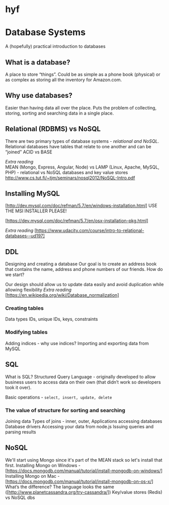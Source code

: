 # hyf

# Database Systems
A (hopefully) practical introduction to databases

## What is a database? 
A place to store “things”. Could be as simple as a phone book (physical) or as complex as storing all the inventory for Amazon.com. 

## Why use databases? 
Easier than having data all over the place.  Puts the problem of collecting, storing, sorting and searching data in a single place. 

## Relational (RDBMS) vs NoSQL
There are two primary types of database systems - *relational and NoSQL*. Relational databases have tables that relate to one another and can be “joined” 
ACID vs BASE 

*Extra reading*  
MEAN (Mongo, Express, Angular, Node) vs LAMP (Linux, Apache, MySQL, PHP) - relational vs NoSQL databases and key value stores
http://www.cs.tut.fi/~tjm/seminars/nosql2012/NoSQL-Intro.pdf 

## Installing MySQL
[http://dev.mysql.com/doc/refman/5.7/en/windows-installation.html] USE THE MSI INSTALLER PLEASE! 

[https://dev.mysql.com/doc/refman/5.7/en/osx-installation-pkg.html] 

*Extra reading*
[https://www.udacity.com/course/intro-to-relational-databases--ud197]

## DDL
Designing and creating a database
Our goal is to create an address book that contains the name, address and phone numbers of our friends. How do we start?

Our design should allow us to update data easily and avoid duplication while allowing flexibility 
*Extra reading* 
[https://en.wikipedia.org/wiki/Database_normalization]

### Creating tables 
Data types
IDs, unique IDs, keys, constraints
### Modifying tables 
Adding indices - why use indices? 
Importing and exporting data from MySQL

## SQL
What is SQL? Structured Query Language - originally developed to allow business users to access data on their own (that didn’t work so developers took it over). 

Basic operations - `select, insert, update, delete`

### The value of structure for sorting and searching

Joining data
Types of joins - inner, outer, 
Applications accessing databases
Database drivers
Accessing your data from node.js 
Issuing queries and parsing results


## NoSQL
We'll start using Mongo since it's part of the MEAN stack so let's install that first. 
Installing Mongo on Windows - [https://docs.mongodb.com/manual/tutorial/install-mongodb-on-windows/]
Installing Mongo on Mac - [https://docs.mongodb.com/manual/tutorial/install-mongodb-on-os-x/]
What’s the difference? The language looks the same ([http://www.planetcassandra.org/try-cassandra/]) 
Key/value stores (Redis) vs NoSQL dbs

